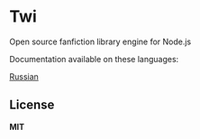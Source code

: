 # Twi

Open source fanfiction library engine for Node.js

Documentation available on these languages:

[Russian](docs/ru/introduction.md)

## License

**MIT**
